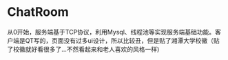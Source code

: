 # ChatRoom
从0开始，服务端基于TCP协议，利用Mysql、线程池等实现服务端基础功能。客户端是QT写的，页面没有过多ui设计，所以比较丑，但是贴了湘潭大学校徽（贴了校徽就好看很多了...不然看起来和老人喜欢的风格一样)
